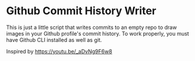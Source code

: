 # Github Commit History Writer

This is just a little script that writes commits to an empty repo to draw images in your Github profile's commit history. To work properly, you must have Github CLI installed as well as git.

Inspired by https://youtu.be/_aDvNg9F6w8 
